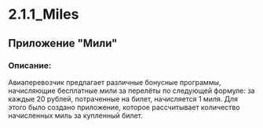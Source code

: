 # 2.1.1_Miles

## Приложение "Мили"

### Описание:

Авиаперевозчик предлагает различные бонусные программы, начисляющие бесплатные мили за перелёты по
следующей формуле: за каждые 20 рублей, потраченные на билет, начисляется 1 миля.
Для этого было создано приложение, которое рассчитывает количество начисленных миль за купленный билет.
